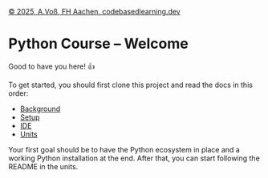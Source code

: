 [© 2025, A.Voß, FH Aachen, codebasedlearning.dev](mailto:info@codebasedlearning.dev)

# Python Course – Welcome

Good to have you here! 👍 

To get started, you should first clone this project and read the docs in this order:
- [Background](./docs/python_background.pdf)
- [Setup](./docs/python_setup.pdf)
- [IDE](./docs/python_ide.pdf)
- [Units](./docs/python_units.pdf)

Your first goal should be to have the Python ecosystem in place and a working Python installation at the end. After that, you can start following the README in the units.
